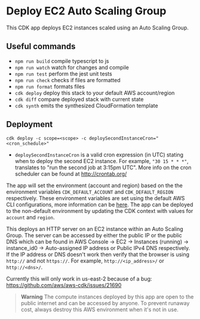 # Deploy EC2 Auto Scaling Group

This CDK app deploys EC2 instances scaled using an Auto Scaling Group.

## Useful commands

- `npm run build` compile typescript to js
- `npm run watch` watch for changes and compile
- `npm run test` perform the jest unit tests
- `npm run check` checks if files are formatted
- `npm run format` formats files
- `cdk deploy` deploy this stack to your default AWS account/region
- `cdk diff` compare deployed stack with current state
- `cdk synth` emits the synthesized CloudFormation template

## Deployment

`cdk deploy -c scope=<scope> -c deploySecondInstanceCron="<cron_schedule>"`

- `deploySecondInstanceCron` is a valid cron expression (in UTC) stating when to deploy the second EC2 instance. For example, `"30 15 * * *"`, translates to "run the second job at 3:15pm UTC". More info on the cron scheduler can be found at http://crontab.org/

The app will set the environment (account and region) based on the the environment variables `CDK_DEFAULT_ACCOUNT` and `CDK_DEFAULT_REGION` respectively. These environment variables are set using the default AWS CLI configurations, more information can be [here](https://docs.aws.amazon.com/cdk/v2/guide/environments.html). The app can be deployed to the non-default environment by updating the CDK context with values for `account` and `region`.

This deploys an HTTP server on an EC2 instance within an Auto Scaling Group. The server can be accessed by either the public IP or the public DNS which can be found in AWS Console -> EC2 -> Instances (running) -> instance_id0 -> Auto-assigned IP address or Public IPv4 DNS respectively.
If the IP address or DNS doesn't work then verify that the browser is using `http://` and not `https://`. For example, `http://<ip_address>/` or `http://<dns>/`.

Currently this will only work in us-east-2 because of a bug: https://github.com/aws/aws-cdk/issues/21690

> **Warning** The compute instances deployed by this app are open to the public internet and can be accessed by anyone. To prevent runaway cost, always destroy this AWS environment when it's not in use.
